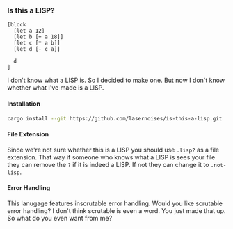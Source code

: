 ### Is this a LISP?

```nushell
[block
  [let a 12]
  [let b [+ a 18]]
  [let c [* a b]]
  [let d [- c a]]

  d
]
```

I don't know what a LISP is. So I decided to make one. But now I don't know whether what I've made
is a LISP.

#### Installation

```sh
cargo install --git https://github.com/lasernoises/is-this-a-lisp.git
```

#### File Extension

Since we're not sure whether this is a LISP you should use `.lisp?` as a file extension. That way if
someone who knows what a LISP is sees your file they can remove the `?` if it is indeed a LISP. If
not they can change it to `.not-lisp`.

#### Error Handling

This lanugage features inscrutable error handling. Would you like scrutable error handling? I don't
think scrutable is even a word. You just made that up. So what do you even want from me?
